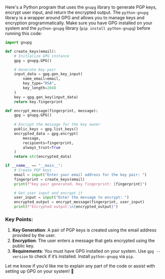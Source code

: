 Here's a Python program that uses the `gnupg` library to generate PGP keys, encrypt user input, and return the encrypted output. The `python-gnupg` library is a wrapper around GPG and allows you to manage keys and encryption programmatically. Make sure you have GPG installed on your system and the `python-gnupg` library (`pip install python-gnupg`) before running this code:

```python
import gnupg

def create_keys(email):
    # Initialize GPG instance
    gpg = gnupg.GPG()

    # Generate key pair
    input_data = gpg.gen_key_input(
        name_email=email,
        key_type="RSA",
        key_length=2048
    )
    key = gpg.gen_key(input_data)
    return key.fingerprint

def encrypt_message(fingerprint, message):
    gpg = gnupg.GPG()
    
    # Encrypt the message for the key owner
    public_keys = gpg.list_keys()
    encrypted_data = gpg.encrypt(
        message,
        recipients=fingerprint,
        always_trust=True
    )
    return str(encrypted_data)

if __name__ == "__main__":
    # Create PGP keys
    email = input("Enter your email address for the key pair: ")
    fingerprint = create_keys(email)
    print(f"Key pair generated. Key fingerprint: {fingerprint}")

    # Get user input and encrypt it
    user_input = input("Enter the message to encrypt: ")
    encrypted_output = encrypt_message(fingerprint, user_input)
    print(f"Encrypted output:\n{encrypted_output}")
```

### Key Points:
1. **Key Generation**: A pair of PGP keys is created using the email address provided by the user.
2. **Encryption**: The user enters a message that gets encrypted using the public key.
3. **Requirements**: You must have GPG installed on your system. Use `gpg --version` to check if it’s installed. Install `python-gnupg` via `pip`.

Let me know if you'd like me to explain any part of the code or assist with setting up GPG on your system! 🚀
